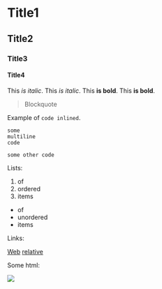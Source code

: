 # Title1

## Title2

### Title3

#### Title4

This *is italic*.
This _is italic_.
This **is bold**.
This __is bold__.

> Blockquote

Example of `code inlined`.

```
some
multiline
code
```


    some other code

Lists:

 1. of
 2. ordered
 3. items


 * of
 * unordered
 * items

Links:

[Web](https://github.com/jharajnish30/gitextensions-rkj)
[relative](README.md)

Some html:

  <a href="https://github.com/jharajnish30/gitextensions-rkj/contributors"><img src="https://opencollective.com/gitextensions/contributors.svg?width=890&button=false" /></a>

